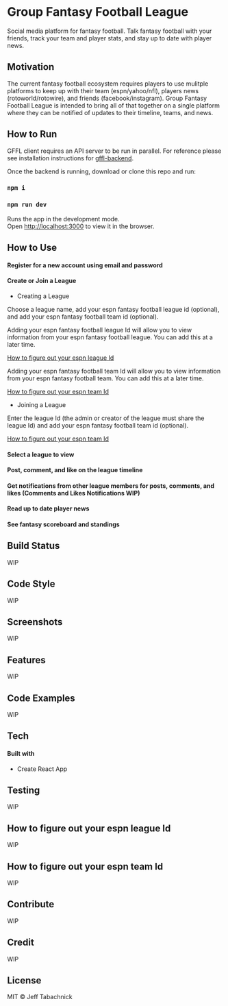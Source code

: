 # Group Fantasy Football League

Social media platform for fantasy football. Talk fantasy football with your friends, track your team and player stats, and stay up to date with player news.

## Motivation

The current fantasy football ecosystem requires players to use mulitple platforms to keep up with their team (espn/yahoo/nfl), players news (rotoworld/rotowire), and friends (facebook/instagram). Group Fantasy Football League is intended to bring all of that together on a single platform where they can be notified of updates to their timeline, teams, and news.

## How to Run

GFFL client requires an API server to be run in parallel. For reference please see installation instructions for [gffl-backend](https://github.com/jtabach/gffl-backend).

Once the backend is running, download or clone this repo and run:

### `npm i`<br>
### `npm run dev`<br>
Runs the app in the development mode.<br>
Open [http://localhost:3000](http://localhost:3000) to view it in the browser.

## How to Use

#### Register for a new account using email and password

#### Create or Join a League

- Creating a League

Choose a league name, add your espn fantasy football league id (optional), and add your espn fantasy football team id (optional).

Adding your espn fantasy football league Id will allow you to view information from your espn fantasy football league. You can add this at a later time.

[How to figure out your espn league Id](#how-to-figure-out-your-espn-league-id)

Adding your espn fantasy football team Id will allow you to view information from your espn fantasy football team. You can add this at a later time.

[How to figure out your espn team Id](#how-to-figure-out-your-espn-team-id)

- Joining a League

Enter the league Id (the admin or creator of the league must share the league Id) and add your espn fantasy football team id (optional).

[How to figure out your espn team Id](#how-to-figure-out-your-espn-team-id)

#### Select a league to view

#### Post, comment, and like on the league timeline

#### Get notifications from other league members for posts, comments, and likes (Comments and Likes Notifications WIP)

#### Read up to date player news 

#### See fantasy scoreboard and standings

## Build Status

WIP

## Code Style

WIP

## Screenshots

WIP

## Features

WIP

## Code Examples

WIP

## Tech

#### Built with

- Create React App

## Testing

WIP

## How to figure out your espn league Id

WIP

## How to figure out your espn team Id

WIP

## Contribute

WIP

## Credit

WIP

## License

MIT © Jeff Tabachnick
